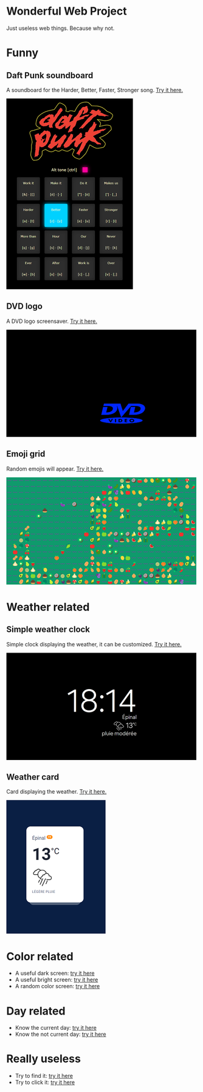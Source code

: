 # Wonderful Web Project

Just useless web things. Because why not.

# Funny

## Daft Punk soundboard

A soundboard for the Harder, Better, Faster, Stronger song. [Try it here.](daft_punk/)

![Screenshot](daft_punk/screenshot.png)

## DVD logo

A DVD logo screensaver. [Try it here.](dvd/)

![Screenshot](dvd/screenshot.png)

## Emoji grid

Random emojis will appear. [Try it here.](emoji_grid/)

![Screenshot](emoji_grid/screenshot.png)

# Weather related

## Simple weather clock

Simple clock displaying the weather, it can be customized. [Try it here.](simple_weather_clock/)

![Screenshot](simple_weather_clock/screenshot.png)

## Weather card

Card displaying the weather. [Try it here.](weather_card/)

![Screenshot](weather_card/screenshot.png)

# Color related

* A useful dark screen: [try it here](blackscreen/)
* A useful bright screen: [try it here](whitescreen/)
* A random color screen: [try it here](random_color/)

# Day related

* Know the current day: [try it here](today/)
* Know the not current day: [try it here](not_today/)

# Really useless

* Try to find it: [try it here](hide_and_seek/)
* Try to click it: [try it here](runaway_button/)
